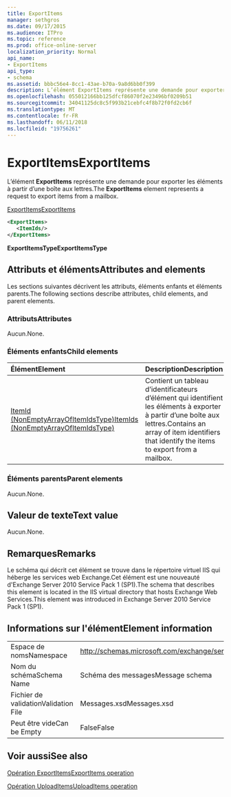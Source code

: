```yaml
---
title: ExportItems
manager: sethgros
ms.date: 09/17/2015
ms.audience: ITPro
ms.topic: reference
ms.prod: office-online-server
localization_priority: Normal
api_name:
- ExportItems
api_type:
- schema
ms.assetid: bbbc56e4-8cc1-43ae-b70a-9a8d6bb0f399
description: L’élément ExportItems représente une demande pour exporter les éléments à partir d’une boîte aux lettres.
ms.openlocfilehash: 055012166bb125dfcf86070f2e23496bf0209b51
ms.sourcegitcommit: 34041125dc8c5f993b21cebfc4f8b72f0fd2cb6f
ms.translationtype: MT
ms.contentlocale: fr-FR
ms.lasthandoff: 06/11/2018
ms.locfileid: "19756261"
---
```

# <a name="exportitems"></a><span data-ttu-id="13d46-103">ExportItems</span><span class="sxs-lookup"><span data-stu-id="13d46-103">ExportItems</span></span>

<span data-ttu-id="13d46-104">L’élément **ExportItems** représente une demande pour exporter les éléments à partir d’une boîte aux lettres.</span><span class="sxs-lookup"><span data-stu-id="13d46-104">The **ExportItems** element represents a request to export items from a mailbox.</span></span> 
  
[<span data-ttu-id="13d46-105">ExportItems</span><span class="sxs-lookup"><span data-stu-id="13d46-105">ExportItems</span></span>](exportitems.md)
  
```XML
<ExportItems>
   <ItemIds/>
</ExportItems>
```

 <span data-ttu-id="13d46-106">**ExportItemsType**</span><span class="sxs-lookup"><span data-stu-id="13d46-106">**ExportItemsType**</span></span>
## <a name="attributes-and-elements"></a><span data-ttu-id="13d46-107">Attributs et éléments</span><span class="sxs-lookup"><span data-stu-id="13d46-107">Attributes and elements</span></span>

<span data-ttu-id="13d46-108">Les sections suivantes décrivent les attributs, éléments enfants et éléments parents.</span><span class="sxs-lookup"><span data-stu-id="13d46-108">The following sections describe attributes, child elements, and parent elements.</span></span>
  
### <a name="attributes"></a><span data-ttu-id="13d46-109">Attributs</span><span class="sxs-lookup"><span data-stu-id="13d46-109">Attributes</span></span>

<span data-ttu-id="13d46-110">Aucun.</span><span class="sxs-lookup"><span data-stu-id="13d46-110">None.</span></span>
  
### <a name="child-elements"></a><span data-ttu-id="13d46-111">Éléments enfants</span><span class="sxs-lookup"><span data-stu-id="13d46-111">Child elements</span></span>

|<span data-ttu-id="13d46-112">**Élément**</span><span class="sxs-lookup"><span data-stu-id="13d46-112">**Element**</span></span>|<span data-ttu-id="13d46-113">**Description**</span><span class="sxs-lookup"><span data-stu-id="13d46-113">**Description**</span></span>|
|:-----|:-----|
|[<span data-ttu-id="13d46-114">ItemId (NonEmptyArrayOfItemIdsType)</span><span class="sxs-lookup"><span data-stu-id="13d46-114">ItemIds (NonEmptyArrayOfItemIdsType)</span></span>](itemids-nonemptyarrayofitemidstype.md) <br/> |<span data-ttu-id="13d46-115">Contient un tableau d’identificateurs d’élément qui identifient les éléments à exporter à partir d’une boîte aux lettres.</span><span class="sxs-lookup"><span data-stu-id="13d46-115">Contains an array of item identifiers that identify the items to export from a mailbox.</span></span>  <br/> |
   
### <a name="parent-elements"></a><span data-ttu-id="13d46-116">Éléments parents</span><span class="sxs-lookup"><span data-stu-id="13d46-116">Parent elements</span></span>

<span data-ttu-id="13d46-117">Aucun.</span><span class="sxs-lookup"><span data-stu-id="13d46-117">None.</span></span>
  
## <a name="text-value"></a><span data-ttu-id="13d46-118">Valeur de texte</span><span class="sxs-lookup"><span data-stu-id="13d46-118">Text value</span></span>

<span data-ttu-id="13d46-119">Aucun.</span><span class="sxs-lookup"><span data-stu-id="13d46-119">None.</span></span>
  
## <a name="remarks"></a><span data-ttu-id="13d46-120">Remarques</span><span class="sxs-lookup"><span data-stu-id="13d46-120">Remarks</span></span>

<span data-ttu-id="13d46-121">Le schéma qui décrit cet élément se trouve dans le répertoire virtuel IIS qui héberge les services web Exchange.Cet élément est une nouveauté d'Exchange Server 2010 Service Pack 1 (SP1).</span><span class="sxs-lookup"><span data-stu-id="13d46-121">The schema that describes this element is located in the IIS virtual directory that hosts Exchange Web Services.This element was introduced in Exchange Server 2010 Service Pack 1 (SP1).</span></span>
  
## <a name="element-information"></a><span data-ttu-id="13d46-122">Informations sur l'élément</span><span class="sxs-lookup"><span data-stu-id="13d46-122">Element information</span></span>

|||
|:-----|:-----|
|<span data-ttu-id="13d46-123">Espace de noms</span><span class="sxs-lookup"><span data-stu-id="13d46-123">Namespace</span></span>  <br/> |http://schemas.microsoft.com/exchange/services/2006/messages  <br/> |
|<span data-ttu-id="13d46-124">Nom du schéma</span><span class="sxs-lookup"><span data-stu-id="13d46-124">Schema Name</span></span>  <br/> |<span data-ttu-id="13d46-125">Schéma des messages</span><span class="sxs-lookup"><span data-stu-id="13d46-125">Message schema</span></span>  <br/> |
|<span data-ttu-id="13d46-126">Fichier de validation</span><span class="sxs-lookup"><span data-stu-id="13d46-126">Validation File</span></span>  <br/> |<span data-ttu-id="13d46-127">Messages.xsd</span><span class="sxs-lookup"><span data-stu-id="13d46-127">Messages.xsd</span></span>  <br/> |
|<span data-ttu-id="13d46-128">Peut être vide</span><span class="sxs-lookup"><span data-stu-id="13d46-128">Can be Empty</span></span>  <br/> |<span data-ttu-id="13d46-129">False</span><span class="sxs-lookup"><span data-stu-id="13d46-129">False</span></span>  <br/> |
   
## <a name="see-also"></a><span data-ttu-id="13d46-130">Voir aussi</span><span class="sxs-lookup"><span data-stu-id="13d46-130">See also</span></span>



[<span data-ttu-id="13d46-131">Opération ExportItems</span><span class="sxs-lookup"><span data-stu-id="13d46-131">ExportItems operation</span></span>](exportitems-operation.md)
  
[<span data-ttu-id="13d46-132">Opération UploadItems</span><span class="sxs-lookup"><span data-stu-id="13d46-132">UploadItems operation</span></span>](uploaditems-operation.md)

